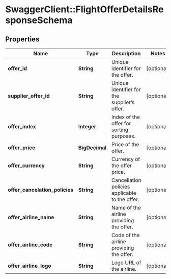 # SwaggerClient::FlightOfferDetailsResponseSchema

## Properties
Name | Type | Description | Notes
------------ | ------------- | ------------- | -------------
**offer_id** | **String** | Unique identifier for the offer. | [optional] 
**supplier_offer_id** | **String** | Unique identifier for the supplier’s offer. | [optional] 
**offer_index** | **Integer** | Index of the offer for sorting purposes. | [optional] 
**offer_price** | [**BigDecimal**](BigDecimal.md) | Price of the offer. | [optional] 
**offer_currency** | **String** | Currency of the offer price. | [optional] 
**offer_cancelation_policies** | **String** | Cancellation policies applicable to the offer. | [optional] 
**offer_airline_name** | **String** | Name of the airline providing the offer. | [optional] 
**offer_airline_code** | **String** | Code of the airline providing the offer. | [optional] 
**offer_airline_logo** | **String** | Logo URL of the airline. | [optional] 

